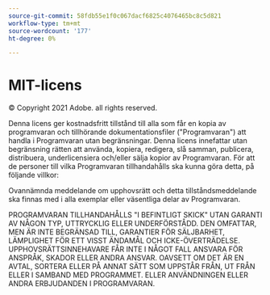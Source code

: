```yaml
---
source-git-commit: 58fdb55e1f0c067dacf6825c4076465bc8c5d821
workflow-type: tm+mt
source-wordcount: '177'
ht-degree: 0%

---
```

# MIT-licens

© Copyright 2021 Adobe. all rights reserved.

Denna licens ger kostnadsfritt tillstånd till alla som får en kopia av programvaran och tillhörande dokumentationsfiler (&quot;Programvaran&quot;) att handla i Programvaran utan begränsningar. Denna licens innefattar utan begränsning rätten att använda, kopiera, redigera, slå samman, publicera, distribuera, underlicensiera och/eller sälja kopior av Programvaran. För att de personer till vilka Programvaran tillhandahålls ska kunna göra detta, på följande villkor:

Ovannämnda meddelande om upphovsrätt och detta tillståndsmeddelande ska finnas med i alla exemplar eller väsentliga delar av Programvaran.

PROGRAMVARAN TILLHANDAHÅLLS &quot;I BEFINTLIGT SKICK&quot; UTAN GARANTI AV NÅGON TYP, UTTRYCKLIG ELLER UNDERFÖRSTÅDD. DEN OMFATTAR, MEN ÄR INTE BEGRÄNSAD TILL, GARANTIER FÖR SÄLJBARHET, LÄMPLIGHET FÖR ETT VISST ÄNDAMÅL OCH ICKE-ÖVERTRÄDELSE. UPPHOVSRÄTTSINNEHAVARE FÅR INTE I NÅGOT FALL ANSVARA FÖR ANSPRÅK, SKADOR ELLER ANDRA ANSVAR. OAVSETT OM DET ÄR EN AVTAL, SORTERA ELLER PÅ ANNAT SÄTT SOM UPPSTÅR FRÅN, UT FRÅN ELLER I SAMBAND MED PROGRAMMET. ELLER ANVÄNDNINGEN ELLER ANDRA ERBJUDANDEN I PROGRAMVARAN.
